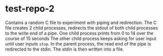 # test-repo-2

Contains a random C file to experiment with piping and redirection.
The C file creates 2 child processes, redirects the stdout of both child processes to the write end of a pipe.
One child process prints from 0 to 14 over the course of 15 seconds
The other child process keeps asking for user input until user inputs `stop`.
In the parent process, the read end of the pipe is redirected to the stdin.
The stdin is then written into a file.
